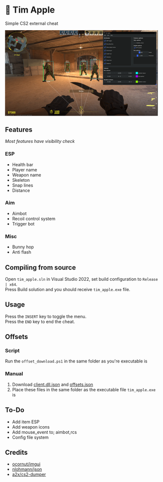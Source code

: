 # :apple: Tim Apple
Simple CS2 external cheat

![Preview](screenshots/preview.png)

## Features
*Most features have visibility check*
### ESP
- Health bar
- Player name
- Weapon name
- Skeleton
- Snap lines
- Distance
### Aim
- Aimbot
- Recoil control system
- Trigger bot
### Misc
- Bunny hop
- Anti flash

## Compiling from source
Open `tim_apple.sln` in Visual Studio 2022, set build configuration to `Release | x64`.      
Press Build solution and you should receive `tim_apple.exe` file.      

## Usage
Press the `INSERT` key to toggle the menu.     
Press the `END` key to end the cheat.

## Offsets
### Script 
Run the `offset_download.ps1` in the same folder as you're executable is
### Manual
1. Download [client.dll.json](https://github.com/a2x/cs2-dumper/blob/main/generated/client.dll.json) and [offsets.json](https://github.com/a2x/cs2-dumper/blob/main/generated/offsets.json)    
2. Place these files in the same folder as the executable file `tim_apple.exe` is     


## To-Do
- Add item ESP
- Add weapon icons
- Add mouse_event to; aimbot,rcs
- Config file system

## Credits
- [ocornut/imgui](https://github.com/ocornut/imgui)
- [nlohmann/json](https://github.com/nlohmann/json)
- [a2x/cs2-dumper](https://github.com/a2x/cs2-dumper)
